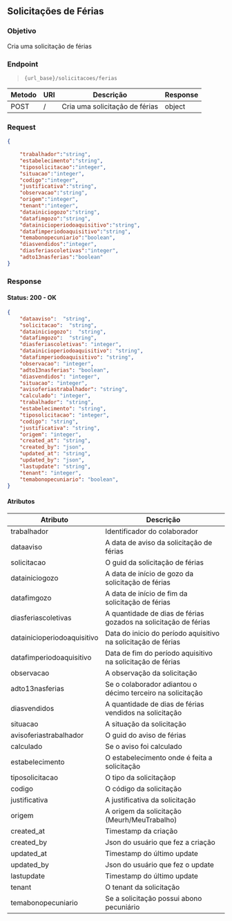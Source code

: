 ## Solicitações de Férias

### Objetivo

Cria uma solicitação de férias  

### Endpoint

> `{url_base}/solicitacoes/ferias`

| Metodo  | URI               | Descrição                                                               | Response      |
|---------|-------------------|-------------------------------------------------------------------------|---------------|
| POST  | /                   | Cria uma solicitação de férias                                          | object        |


### Request
```json
{
    
    "trabalhador":"string",
    "estabelecimento":"string",
    "tiposolicitacao":"integer",
    "situacao":"integer",
    "codigo":"integer",
    "justificativa":"string",
    "observacao":"string",
    "origem":"integer",
    "tenant":"integer",
    "datainiciogozo":"string",
    "datafimgozo":"string",
    "datainicioperiodoaquisitivo":"string",
    "datafimperiodoaquisitivo":"string",
    "temabonopecuniario":"boolean",
    "diasvendidos":"integer",
    "diasferiascoletivas":"integer",
    "adto13nasferias":"boolean"
}   

```


### Response
#### Status: 200 - OK
```json
{
    "dataaviso":  "string",
    "solicitacao":  "string",
    "datainiciogozo":  "string",
    "datafimgozo":  "string",
    "diasferiascoletivas": "integer",
    "datainicioperiodoaquisitivo": "string",
    "datafimperiodoaquisitivo": "string",
    "observacao": "integer",
    "adto13nasferias": "boolean",
    "diasvendidos": "integer",
    "situacao": "integer",
    "avisoferiastrabalhador": "string",
    "calculado": "integer",
    "trabalhador": "string",
    "estabelecimento": "string",
    "tiposolicitacao": "integer",
    "codigo": "string",
    "justificativa": "string",
    "origem": "integer",
    "created_at": "string",
    "created_by": "json",
    "updated_at": "string",
    "updated_by": "json",
    "lastupdate": "string",
    "tenant": "integer",
    "temabonopecuniario": "boolean",
}   

```

#### Atributos
| Atributo                              | Descrição                                                              |
|---------------------------------------|------------------------------------------------------------------------|
| trabalhador                           | Identificador do colaborador                                           |
| dataaviso                             | A data de aviso da solicitação de férias                               |
| solicitacao                           | O guid da solicitação de férias                                        |
| datainiciogozo                        | A data de início de gozo da solicitação de férias                      |
| datafimgozo                           | A data de início de fim da solicitação de férias                       |
| diasferiascoletivas                   | A quantidade de dias de férias gozados na solicitação de férias        |
| datainicioperiodoaquisitivo           | Data do inicio do período aquisitivo na solicitação de férias          |
| datafimperiodoaquisitivo              | Data de fim do período aquisitivo na solicitação de férias             |
| observacao                            | A observação da solicitação                                            |
| adto13nasferias                       | Se o colaborador adiantou o décimo terceiro na solicitação             |
| diasvendidos                          | A quantidade de dias de férias vendidos na solicitação                 |
| situacao                              | A situação da solicitação                                              |
| avisoferiastrabalhador                | O guid do aviso de férias                                              |
| calculado                             | Se o aviso foi calculado                                               |
| estabelecimento                       | O estabelecimento onde é feita a solicitação                           |
| tiposolicitacao                       | O tipo da solicitaçãop                                                 |
| codigo                                | O código da solicitação                                                |
| justificativa                         | A justificativa da solicitação                                         |
| origem                                | A origem da solicitação (Meurh/MeuTrabalho)                            |
| created_at                            | Timestamp da criação                                                   |
| created_by                            | Json do usuário que fez a criação                                      |
| updated_at                            | Timestamp do último update                                             |
| updated_by                            | Json do usuário que fez o update                                       |
| lastupdate                            | Timestamp do último update                                             |
| tenant                                | O tenant da solicitação                                                |
| temabonopecuniario                    | Se a solicitação possui abono pecuniário                               |
